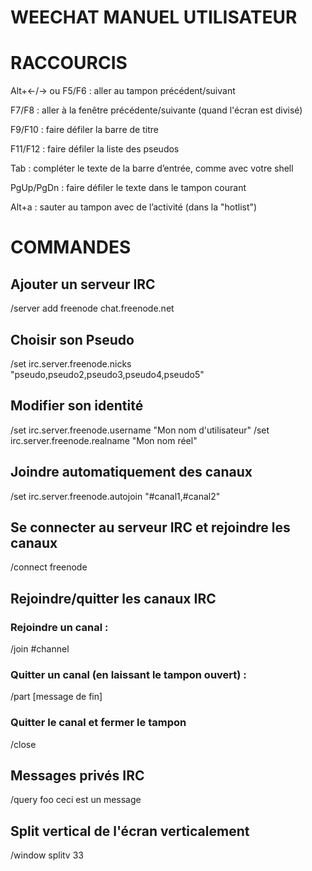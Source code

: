 WEECHAT MANUEL UTILISATEUR
==========================


RACCOURCIS
==========



Alt+←/→ ou F5/F6 : aller au tampon précédent/suivant

F7/F8            : aller à la fenêtre précédente/suivante (quand l'écran est divisé)

F9/F10           : faire défiler la barre de titre

F11/F12          : faire défiler la liste des pseudos

Tab              : compléter le texte de la barre d’entrée, comme avec votre shell

PgUp/PgDn        : faire défiler le texte dans le tampon courant

Alt+a            : sauter au tampon avec de l’activité (dans la "hotlist")


COMMANDES
=========

Ajouter un serveur IRC
----------------------

/server add freenode chat.freenode.net


Choisir son Pseudo
------------------

/set irc.server.freenode.nicks "pseudo,pseudo2,pseudo3,pseudo4,pseudo5"

Modifier son identité
---------------------

/set irc.server.freenode.username "Mon nom d'utilisateur"
/set irc.server.freenode.realname "Mon nom réel"

Joindre automatiquement des canaux
----------------------------------

/set irc.server.freenode.autojoin "#canal1,#canal2"


Se connecter au serveur IRC et rejoindre les canaux
---------------------------------------------------

/connect freenode


Rejoindre/quitter les canaux IRC
--------------------------------

### Rejoindre un canal :

/join #channel


### Quitter un canal (en laissant le tampon ouvert) :

/part [message de fin]

### Quitter le canal et fermer le tampon


/close

Messages privés IRC
-------------------
/query foo ceci est un message

Split vertical de l'écran verticalement
--------------------------------------

/window splitv 33

